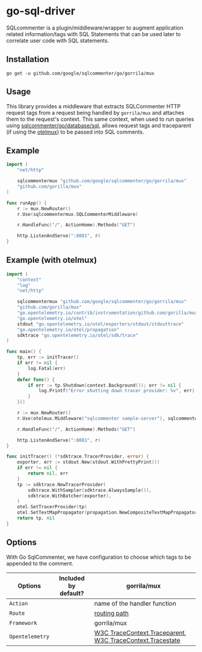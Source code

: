 # go-sql-driver

SQLcommenter is a plugin/middleware/wrapper to augment application related information/tags with SQL Statements that can be used later to correlate user code with SQL statements.

## Installation

```shell
go get -u github.com/google/sqlcommenter/go/gorrila/mux
```

## Usage

This library provides a middleware that extracts SQLCommenter HTTP request tags from a request being handled by `gorrila/mux` and attaches them to the request's context. This same context, when used to run queries using [sqlcommenter/go/database/sql](../../database/sql/README.md), allows request tags and traceparent (if using the [otelmux](https://github.com/open-telemetry/opentelemetry-go-contrib/tree/main/instrumentation/github.com/gorilla/mux/otelmux)) to be passed into SQL comments.


## Example

```go
import (
    "net/http"

    sqlcommentermux "github.com/google/sqlcommenter/go/gorrila/mux"
	"github.com/gorilla/mux"
)

func runApp() {
	r := mux.NewRouter()
	r.Use(sqlcommentermux.SQLCommenterMiddleware)

	r.HandleFunc("/", ActionHome).Methods("GET")

    http.ListenAndServe(":8081", r)
}
```

## Example (with otelmux)

```go
import (
    "context"
	"log"
	"net/http"

    sqlcommentermux "github.com/google/sqlcommenter/go/gorrila/mux"
	"github.com/gorilla/mux"
	"go.opentelemetry.io/contrib/instrumentation/github.com/gorilla/mux/otelmux"
	"go.opentelemetry.io/otel"
	stdout "go.opentelemetry.io/otel/exporters/stdout/stdouttrace"
	"go.opentelemetry.io/otel/propagation"
	sdktrace "go.opentelemetry.io/otel/sdk/trace"
)

func main() {
    tp, err := initTracer()
	if err != nil {
		log.Fatal(err)
	}
	defer func() {
		if err := tp.Shutdown(context.Background()); err != nil {
			log.Printf("Error shutting down tracer provider: %v", err)
		}
	}()

	r := mux.NewRouter()
	r.Use(otelmux.Middleware("sqlcommenter sample-server"), sqlcommentermux.SQLCommenterMiddleware)

	r.HandleFunc("/", ActionHome).Methods("GET")

    http.ListenAndServe(":8081", r)
}

func initTracer() (*sdktrace.TracerProvider, error) {
	exporter, err := stdout.New(stdout.WithPrettyPrint())
	if err != nil {
		return nil, err
	}
	tp := sdktrace.NewTracerProvider(
		sdktrace.WithSampler(sdktrace.AlwaysSample()),
		sdktrace.WithBatcher(exporter),
	)
	otel.SetTracerProvider(tp)
	otel.SetTextMapPropagator(propagation.NewCompositeTextMapPropagator(propagation.TraceContext{}, propagation.Baggage{}))
	return tp, nil
}
```

## Options

With Go SqlCommenter, we have configuration to choose which tags to be appended to the comment.

| Options         | Included by default? | gorrila/mux                                                                                                                                                                     |
| --------------- | -------------------- | ---------------------------------------------------------------------------------------------------------------------------------------------------------------------------- |
| `Action`        |                      | name of the handler function                                                                                                                        |
| `Route`         |                      | [routing path](https://pkg.go.dev/github.com/gorilla/mux#Route.GetPathTemplate)                                                                                             |
| `Framework`     |                      | gorrila/mux                                                                                                                                      |
| `Opentelemetry` |                      | [W3C TraceContext.Traceparent](https://www.w3.org/TR/trace-context/#traceparent-field), [W3C TraceContext.Tracestate](https://www.w3.org/TR/trace-context/#tracestate-field) |
